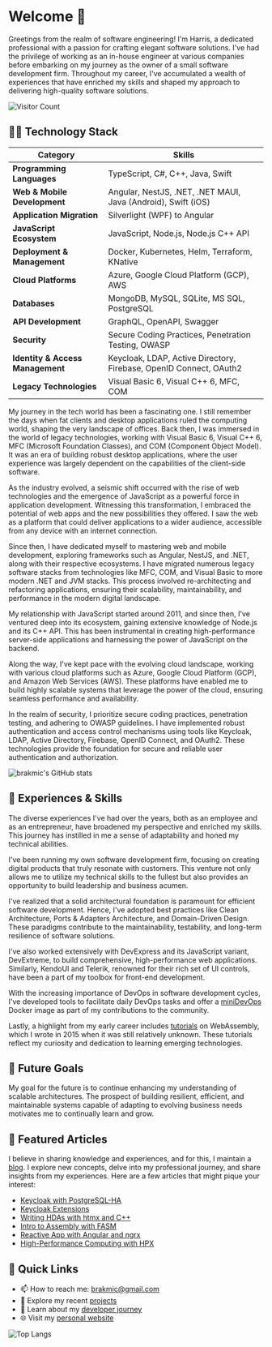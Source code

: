 # Welcome 👋

Greetings from the realm of software engineering! I'm Harris, a dedicated professional with a passion for crafting elegant software solutions. I've had the privilege of working as an in-house engineer at various companies before embarking on my journey as the owner of a small software development firm. Throughout my career, I've accumulated a wealth of experiences that have enriched my skills and shaped my approach to delivering high-quality software solutions.

![Visitor Count](https://visitor-badge.laobi.icu/badge?page_id=brakmic.brakmic)

## 👨‍💻 Technology Stack

| Category                      | Skills                                                               |
|-------------------------------|----------------------------------------------------------------------|
| **Programming Languages**    | TypeScript, C#, C++, Java, Swift                                     |
| **Web & Mobile Development** | Angular, NestJS, .NET, .NET MAUI, Java (Android), Swift (iOS)          |
| **Application Migration**    | Silverlight (WPF) to Angular                                          |
| **JavaScript Ecosystem**     | JavaScript, Node.js, Node.js C++ API                                  |
| **Deployment & Management**  | Docker, Kubernetes, Helm, Terraform, KNative                         |
| **Cloud Platforms**          | Azure, Google Cloud Platform (GCP), AWS                               |
| **Databases**                | MongoDB, MySQL, SQLite, MS SQL, PostgreSQL                           |
| **API Development**          | GraphQL, OpenAPI, Swagger                                            |
| **Security**                 | Secure Coding Practices, Penetration Testing, OWASP                  |
| **Identity & Access Management** | Keycloak, LDAP, Active Directory, Firebase, OpenID Connect, OAuth2   |
| **Legacy Technologies**      | Visual Basic 6, Visual C++ 6, MFC, COM                               |

My journey in the tech world has been a fascinating one. I still remember the days when fat clients and desktop applications ruled the computing world, shaping the very landscape of offices. Back then, I was immersed in the world of legacy technologies, working with Visual Basic 6, Visual C++ 6, MFC (Microsoft Foundation Classes), and COM (Component Object Model). It was an era of building robust desktop applications, where the user experience was largely dependent on the capabilities of the client-side software.

As the industry evolved, a seismic shift occurred with the rise of web technologies and the emergence of JavaScript as a powerful force in application development. Witnessing this transformation, I embraced the potential of web apps and the new possibilities they offered. I saw the web as a platform that could deliver applications to a wider audience, accessible from any device with an internet connection.

Since then, I have dedicated myself to mastering web and mobile development, exploring frameworks such as Angular, NestJS, and .NET, along with their respective ecosystems. I have migrated numerous legacy software stacks from technologies like MFC, COM, and Visual Basic to more modern .NET and JVM stacks. This process involved re-architecting and refactoring applications, ensuring their scalability, maintainability, and performance in the modern digital landscape.

My relationship with JavaScript started around 2011, and since then, I've ventured deep into its ecosystem, gaining extensive knowledge of Node.js and its C++ API. This has been instrumental in creating high-performance server-side applications and harnessing the power of JavaScript on the backend.

Along the way, I've kept pace with the evolving cloud landscape, working with various cloud platforms such as Azure, Google Cloud Platform (GCP), and Amazon Web Services (AWS). These platforms have enabled me to build highly scalable systems that leverage the power of the cloud, ensuring seamless performance and availability.

In the realm of security, I prioritize secure coding practices, penetration testing, and adhering to OWASP guidelines. I have implemented robust authentication and access control mechanisms using tools like Keycloak, LDAP, Active Directory, Firebase, OpenID Connect, and OAuth2. These technologies provide the foundation for secure and reliable user authentication and authorization.

![brakmic's GitHub stats](https://github-readme-stats.vercel.app/api?username=brakmic&show_icons=true&theme=radical)

## 💼 Experiences & Skills

The diverse experiences I've had over the years, both as an employee and as an entrepreneur, have broadened my perspective and enriched my skills. This journey has instilled in me a sense of adaptability and honed my technical abilities.

I've been running my own software development firm, focusing on creating digital products that truly resonate with customers. This venture not only allows me to utilize my technical skills to the fullest but also provides an opportunity to build leadership and business acumen.

I've realized that a solid architectural foundation is paramount for efficient software development. Hence, I've adopted best practices like Clean Architecture, Ports & Adapters Architecture, and Domain-Driven Design. These paradigms contribute to the maintainability, testability, and long-term resilience of software solutions.

I've also worked extensively with DevExpress and its JavaScript variant, DevExtreme, to build comprehensive, high-performance web applications. Similarly, KendoUI and Telerik, renowned for their rich set of UI controls, have been a part of my toolbox for front-end development.

With the increasing importance of DevOps in software development cycles, I've developed tools to facilitate daily DevOps tasks and offer a [miniDevOps](https://github.com/brakmic/miniDevOps) Docker image as part of my contributions to the community.

Lastly, a highlight from my early career includes [tutorials](https://github.com/brakmic/bazaar/tree/master/webassembly) on WebAssembly, which I wrote in 2015 when it was still relatively unknown. These tutorials reflect my curiosity and dedication to learning emerging technologies.

## 🎯 Future Goals

My goal for the future is to continue enhancing my understanding of scalable architectures. The prospect of building resilient, efficient, and maintainable systems capable of adapting to evolving business needs motivates me to continually learn and grow.

## 📖 Featured Articles

I believe in sharing knowledge and experiences, and for this, I maintain a [blog](https://blog.brakmic.com). I explore new concepts, delve into my professional journey, and share insights from my experiences. Here are a few articles that might pique your interest:

- [Keycloak with PostgreSQL-HA](https://blog.brakmic.com/keycloak-with-postgresql-ha-on-kubernetes/)
- [Keycloak Extensions](https://blog.brakmic.com/keycloak-extensions/)
- [Writing HDAs with htmx and C++](https://blog.brakmic.com/writing-hdas-with-htmx-and-c/)
- [Intro to Assembly with FASM](https://blog.brakmic.com/intro-to-x86-assembly-with-fasm/)
- [Reactive App with Angular and ngrx](https://blog.brakmic.com/reactive-apps-with-angular-ngrx/)
- [High-Performance Computing with HPX](https://blog.brakmic.com/high-performance-computing-with-hpx/)

## 🔗 Quick Links

- 📫 How to reach me: brakmic@gmail.com
- 🔭 Explore my recent [projects](https://github.com/brakmic?tab=repositories)
- 📘 Learn about my [developer journey](https://brakmic.dev)
- 🌐 Visit my [personal website](https://brakmic.com)

![Top Langs](https://github-readme-stats.vercel.app/api/top-langs/?username=brakmic&layout=compact&theme=radical)
